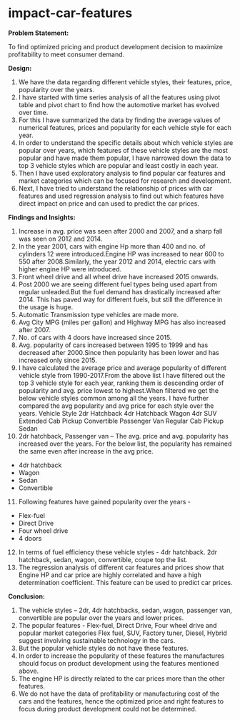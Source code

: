 # impact-car-features
**Problem Statement:** 

To find optimized pricing and product development decision to maximize profitability to meet consumer demand.

**Design:**

1. We have the data regarding different vehicle styles, their features, price, popularity over the years.
2. I have started with time series analysis of all the features using pivot table and pivot chart to find how the automotive market has evolved over time.
3. For this I have summarized the data by finding the average values of numerical features, prices and popularity for each vehicle style for each year. 
4. In order to understand the specific details about which vehicle styles are popular over years, which features of these vehicle styles are the most popular and have made them popular, I have narrowed down the data to top 3 vehicle styles which are popular and least costly in each year.
5. Then I have used exploratory analysis to find popular car features and market categories which can be focused for research and development.
6. Next, I have tried to understand the relationship of prices with car features and used regression analysis to find out which features have direct impact on price and can used to predict the car prices.

**Findings and Insights:**

1. Increase in avg. price was seen after 2000 and 2007, and a sharp fall was seen on 2012 and 2014.
2. In the year 2001, cars with engine Hp more than 400 and no. of cylinders 12 were introduced.Engine HP was increased to near 600 to 550 after 2008.Similarly, the year 2012 and 2014, electric cars with higher engine HP were introduced.
3. Front wheel drive and all wheel drive have increased 2015 onwards.
4. Post 2000 we are seeing different fuel types being used apart from regular unleaded.But the fuel demand has drastically increased after 2014. This has paved way for different fuels, but still the difference in the usage is huge.
5. Automatic Transmission type vehicles are made more.
6. Avg City MPG (miles per gallon) and Highway MPG has also increased after 2007.
7. No. of cars with 4 doors have increased since 2015.
8. Avg. popularity of cars increased between 1995 to 1999 and has  decreased after 2000.Since then popularity has been lower and has increased only since 2015.
9. I have calculated the average price and average popularity of different vehicle style from 1990-2017.From the above list I have filtered out the top 3 vehicle style for each year, ranking them is descending order of popularity and avg. price lowest to highest.When filtered we get the below vehicle styles common among all the years. I have further compared the avg popularity and avg price for each style over the years.
Vehicle Style
2dr Hatchback
4dr Hatchback
Wagon
4dr SUV
Extended Cab Pickup
Convertible
Passenger Van
Regular Cab Pickup
Sedan
10. 2dr hatchback, Passenger van – The avg. price and avg. popularity has increased over the years.
For the below list, the popularity has remained the same even after increase in the avg price.
-	4dr hatchback
-	Wagon
-	Sedan
-	Convertible
11. Following features have gained popularity over the years -
-	Flex-fuel
-	Direct Drive
-	Four wheel drive
-	4 doors
12. In terms of fuel efficiency these vehicle styles - 4dr hatchback. 2dr hatchback, sedan, wagon, convertible, coupe top the list.
13. The regression analysis of different car features and prices show that Engine HP and car price are highly correlated and have a high determination coefficient. This feature can be used to predict car prices.

**Conclusion:**

1. The vehicle styles – 2dr, 4dr hatchbacks, sedan, wagon, passenger van, convertible are popular over the years and lower prices.
2. The popular features - Flex-fuel, Direct Drive, Four wheel drive and popular market categories Flex fuel, SUV, Factory tuner, Diesel, Hybrid suggest involving sustainable technology in the cars.
3. But the popular vehicle styles do not have these features.
4. In order to increase the popularity of these features the manufactures should focus on product development using the features mentioned above.
5. The engine HP is directly related to the car prices more than the other features.
6. We do not have the data of profitability or manufacturing cost of the cars and the features, hence the optimized price and right features to focus during product development could not be determined.








